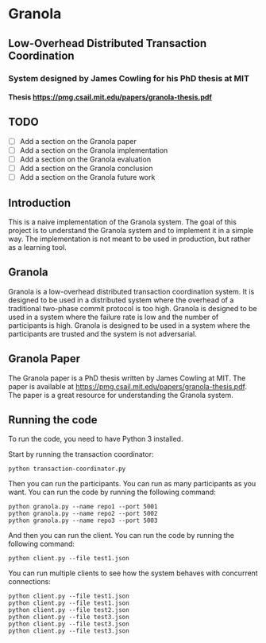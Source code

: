 # Granola

## Low-Overhead Distributed Transaction Coordination

### System designed by James Cowling for his PhD thesis at MIT
#### Thesis https://pmg.csail.mit.edu/papers/granola-thesis.pdf

## TODO
- [ ] Add a section on the Granola paper
- [ ] Add a section on the Granola implementation
- [ ] Add a section on the Granola evaluation
- [ ] Add a section on the Granola conclusion
- [ ] Add a section on the Granola future work

## Introduction
This is a naive implementation of the Granola system. The goal of this project is to understand the Granola system and to implement it in a simple way. The implementation is not meant to be used in production, but rather as a learning tool.

## Granola
Granola is a low-overhead distributed transaction coordination system. It is designed to be used in a distributed system where the overhead of a traditional two-phase commit protocol is too high. Granola is designed to be used in a system where the failure rate is low and the number of participants is high. Granola is designed to be used in a system where the participants are trusted and the system is not adversarial.

## Granola Paper
The Granola paper is a PhD thesis written by James Cowling at MIT. The paper is available at https://pmg.csail.mit.edu/papers/granola-thesis.pdf. The paper is a great resource for understanding the Granola system.

## Running the code
To run the code, you need to have Python 3 installed.

Start by running the transaction coordinator:
```
python transaction-coordinator.py
```

Then you can run the participants. You can run as many participants as you want. You can run the code by running the following command:
```
python granola.py --name repo1 --port 5001
python granola.py --name repo2 --port 5002
python granola.py --name repo3 --port 5003
```

And then you can run the client. You can run the code by running the following command:
```
python client.py --file test1.json
```

You can run multiple clients to see how the system behaves with concurrent connections:
```
python client.py --file test1.json
python client.py --file test1.json
python client.py --file test2.json
python client.py --file test3.json
python client.py --file test3.json
python client.py --file test3.json
```
